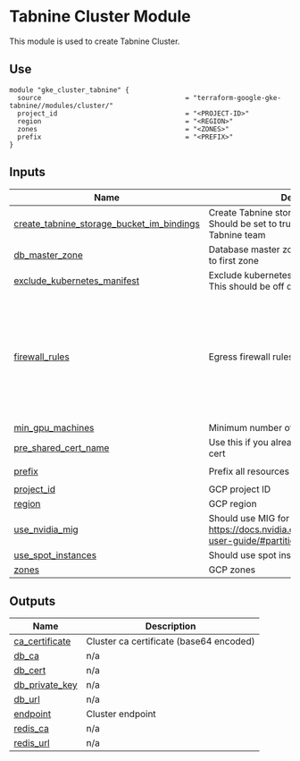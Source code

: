 # Tabnine Cluster Module

This module is used to create Tabnine Cluster.

## Use

```hcl
module "gke_cluster_tabnine" {
  source                                    = "terraform-google-gke-tabnine//modules/cluster/"
  project_id                                = "<PROJECT-ID>"
  region                                    = "<REGION>"
  zones                                     = "<ZONES>"
  prefix                                    = "<PREFIX>"
}
```

<!-- BEGIN_TF_DOCS -->

## Inputs

| Name                                                                                                                                                         | Description                                                                                            | Type                                                                                                                                                                                                           | Default                                                 | Required |
| ------------------------------------------------------------------------------------------------------------------------------------------------------------ | ------------------------------------------------------------------------------------------------------ | -------------------------------------------------------------------------------------------------------------------------------------------------------------------------------------------------------------- | ------------------------------------------------------- | :------: |
| <a name="input_create_tabnine_storage_bucket_im_bindings"></a> [create_tabnine_storage_bucket_im_bindings](#input_create_tabnine_storage_bucket_im_bindings) | Create Tabnine storage bucket im bindings. Should be set to true only when run by Tabnine team         | `bool`                                                                                                                                                                                                         | `false`                                                 |    no    |
| <a name="input_db_master_zone"></a> [db_master_zone](#input_db_master_zone)                                                                                  | Database master zone. If not set, will default to first zone                                           | `string`                                                                                                                                                                                                       | `null`                                                  |    no    |
| <a name="input_exclude_kubernetes_manifest"></a> [exclude_kubernetes_manifest](#input_exclude_kubernetes_manifest)                                           | Exclude kubernetes manifest installations. This should be off during initial installation              | `bool`                                                                                                                                                                                                         | `false`                                                 |    no    |
| <a name="input_firewall_rules"></a> [firewall_rules](#input_firewall_rules)                                                                                  | Egress firewall rules configuration                                                                    | <pre>object({<br> deny_all = bool<br> allow = list(object({<br> name = string<br> ranges = list(string)<br> ports = list(object({<br> number = list(string)<br> protocol = string<br> }))<br> }))<br> })</pre> | <pre>{<br> "allow": [],<br> "deny_all": true<br>}</pre> |    no    |
| <a name="input_min_gpu_machines"></a> [min_gpu_machines](#input_min_gpu_machines)                                                                            | Minimum number of GPU instances                                                                        | `number`                                                                                                                                                                                                       | `1`                                                     |    no    |
| <a name="input_pre_shared_cert_name"></a> [pre_shared_cert_name](#input_pre_shared_cert_name)                                                                | Use this if you already uploaded a pre-shared cert                                                     | `string`                                                                                                                                                                                                       | `null`                                                  |    no    |
| <a name="input_prefix"></a> [prefix](#input_prefix)                                                                                                          | Prefix all resources names                                                                             | `string`                                                                                                                                                                                                       | `"tabnine-self-hosted"`                                 |    no    |
| <a name="input_project_id"></a> [project_id](#input_project_id)                                                                                              | GCP project ID                                                                                         | `string`                                                                                                                                                                                                       | n/a                                                     |   yes    |
| <a name="input_region"></a> [region](#input_region)                                                                                                          | GCP region                                                                                             | `string`                                                                                                                                                                                                       | n/a                                                     |   yes    |
| <a name="input_use_nvidia_mig"></a> [use_nvidia_mig](#input_use_nvidia_mig)                                                                                  | Should use MIG for the GPU (see https://docs.nvidia.com/datacenter/tesla/mig-user-guide/#partitioning) | `bool`                                                                                                                                                                                                         | `false`                                                 |    no    |
| <a name="input_use_spot_instances"></a> [use_spot_instances](#input_use_spot_instances)                                                                      | Should use spot instances                                                                              | `bool`                                                                                                                                                                                                         | `false`                                                 |    no    |
| <a name="input_zones"></a> [zones](#input_zones)                                                                                                             | GCP zones                                                                                              | `list(string)`                                                                                                                                                                                                 | n/a                                                     |   yes    |

## Outputs

| Name                                                                          | Description                             |
| ----------------------------------------------------------------------------- | --------------------------------------- |
| <a name="output_ca_certificate"></a> [ca_certificate](#output_ca_certificate) | Cluster ca certificate (base64 encoded) |
| <a name="output_db_ca"></a> [db_ca](#output_db_ca)                            | n/a                                     |
| <a name="output_db_cert"></a> [db_cert](#output_db_cert)                      | n/a                                     |
| <a name="output_db_private_key"></a> [db_private_key](#output_db_private_key) | n/a                                     |
| <a name="output_db_url"></a> [db_url](#output_db_url)                         | n/a                                     |
| <a name="output_endpoint"></a> [endpoint](#output_endpoint)                   | Cluster endpoint                        |
| <a name="output_redis_ca"></a> [redis_ca](#output_redis_ca)                   | n/a                                     |
| <a name="output_redis_url"></a> [redis_url](#output_redis_url)                | n/a                                     |

<!-- END_TF_DOCS -->
